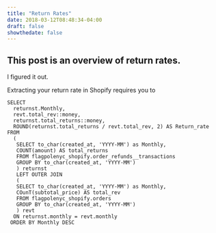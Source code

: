 ```yaml
---
title: "Return Rates"
date: 2018-03-12T08:48:34-04:00
draft: false
showthedate: false
---
```


## This post is an overview of return rates.

I figured it out.

Extracting your return rate in Shopify requires you to 


```
SELECT
  returnst.Monthly,
  revt.total_rev::money,
  returnst.total_returns::money,
  ROUND(returnst.total_returns / revt.total_rev, 2) AS Return_rate
FROM
  (
   SELECT to_char(created_at, 'YYYY-MM') as Monthly,
   COUNT(amount) AS total_returns 
   FROM flagpolenyc_shopify.order_refunds__transactions
   GROUP BY to_char(created_at, 'YYYY-MM')
   ) returnst
   LEFT OUTER JOIN
   (
   SELECT to_char(created_at, 'YYYY-MM') as Monthly,
   COunT(subtotal_price) AS total_rev
   FROM flagpolenyc_shopify.orders
   GROUP BY to_char(created_at, 'YYYY-MM') 
   ) revt
  ON returnst.monthly = revt.monthly
 ORDER BY Monthly DESC
 ```